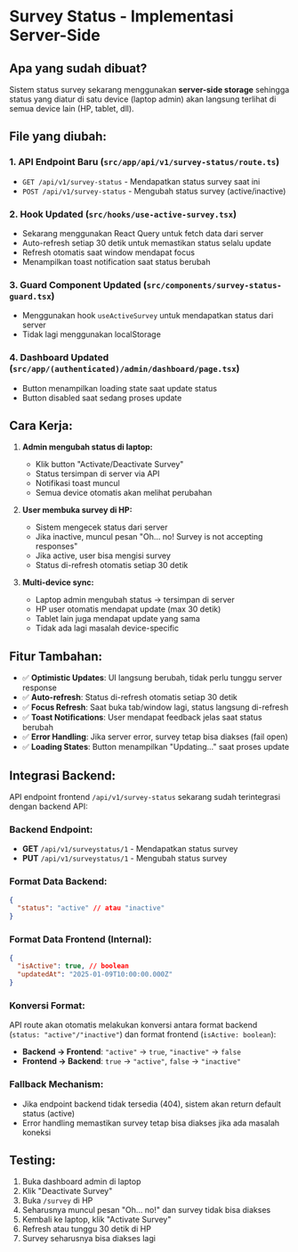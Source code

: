 # Survey Status - Implementasi Server-Side

## Apa yang sudah dibuat?

Sistem status survey sekarang menggunakan **server-side storage** sehingga status yang diatur di satu device (laptop admin) akan langsung terlihat di semua device lain (HP, tablet, dll).

## File yang diubah:

### 1. **API Endpoint Baru** (`src/app/api/v1/survey-status/route.ts`)

- `GET /api/v1/survey-status` - Mendapatkan status survey saat ini
- `POST /api/v1/survey-status` - Mengubah status survey (active/inactive)

### 2. **Hook Updated** (`src/hooks/use-active-survey.tsx`)

- Sekarang menggunakan React Query untuk fetch data dari server
- Auto-refresh setiap 30 detik untuk memastikan status selalu update
- Refresh otomatis saat window mendapat focus
- Menampilkan toast notification saat status berubah

### 3. **Guard Component Updated** (`src/components/survey-status-guard.tsx`)

- Menggunakan hook `useActiveSurvey` untuk mendapatkan status dari server
- Tidak lagi menggunakan localStorage

### 4. **Dashboard Updated** (`src/app/(authenticated)/admin/dashboard/page.tsx`)

- Button menampilkan loading state saat update status
- Button disabled saat sedang proses update

## Cara Kerja:

1. **Admin mengubah status di laptop:**

   - Klik button "Activate/Deactivate Survey"
   - Status tersimpan di server via API
   - Notifikasi toast muncul
   - Semua device otomatis akan melihat perubahan

2. **User membuka survey di HP:**

   - Sistem mengecek status dari server
   - Jika inactive, muncul pesan "Oh... no! Survey is not accepting responses"
   - Jika active, user bisa mengisi survey
   - Status di-refresh otomatis setiap 30 detik

3. **Multi-device sync:**
   - Laptop admin mengubah status → tersimpan di server
   - HP user otomatis mendapat update (max 30 detik)
   - Tablet lain juga mendapat update yang sama
   - Tidak ada lagi masalah device-specific

## Fitur Tambahan:

- ✅ **Optimistic Updates**: UI langsung berubah, tidak perlu tunggu server response
- ✅ **Auto-refresh**: Status di-refresh otomatis setiap 30 detik
- ✅ **Focus Refresh**: Saat buka tab/window lagi, status langsung di-refresh
- ✅ **Toast Notifications**: User mendapat feedback jelas saat status berubah
- ✅ **Error Handling**: Jika server error, survey tetap bisa diakses (fail open)
- ✅ **Loading States**: Button menampilkan "Updating..." saat proses update

## Integrasi Backend:

API endpoint frontend `/api/v1/survey-status` sekarang sudah terintegrasi dengan backend API:

### Backend Endpoint:

- **GET** `/api/v1/surveystatus/1` - Mendapatkan status survey
- **PUT** `/api/v1/surveystatus/1` - Mengubah status survey

### Format Data Backend:

```json
{
  "status": "active" // atau "inactive"
}
```

### Format Data Frontend (Internal):

```json
{
  "isActive": true, // boolean
  "updatedAt": "2025-01-09T10:00:00.000Z"
}
```

### Konversi Format:

API route akan otomatis melakukan konversi antara format backend (`status: "active"/"inactive"`) dan format frontend (`isActive: boolean`):

- **Backend → Frontend**: `"active"` → `true`, `"inactive"` → `false`
- **Frontend → Backend**: `true` → `"active"`, `false` → `"inactive"`

### Fallback Mechanism:

- Jika endpoint backend tidak tersedia (404), sistem akan return default status (active)
- Error handling memastikan survey tetap bisa diakses jika ada masalah koneksi

## Testing:

1. Buka dashboard admin di laptop
2. Klik "Deactivate Survey"
3. Buka `/survey` di HP
4. Seharusnya muncul pesan "Oh... no!" dan survey tidak bisa diakses
5. Kembali ke laptop, klik "Activate Survey"
6. Refresh atau tunggu 30 detik di HP
7. Survey seharusnya bisa diakses lagi
